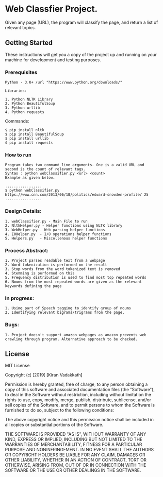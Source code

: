 # Web Classfier Project.
Given any page (URL), the program will classify the page, and return a list of relevant topics. 

## Getting Started

These instructions will get you a copy of the project up and running on your machine for development and testing purposes. 

### Prerequisites

	Python - 3.0+ /url "https://www.python.org/downloads/"
	
	Libraries:

	1. Python NLTK Library 
	2. Python BeautifulSoup	
	3. Python urllib	
	4. Python requests

Commands:

	$ pip install nltk
	$ pip install BeautifulSoup
	$ pip install urllib
	$ pip install requests


### How to run

	Program takes two command line arguments. One is a valid URL and second is the count of relevant tags.
	Syntax : python webClassifier.py <url> <count>
	Example as given below.
	
	.................
	$ python webClassifier.py https://www.cnn.com/2013/06/10/politics/edward-snowden-profile/ 25
	.................	


### Design Details:

	1. webClassifier.py - Main File to run
	2. NltkHelper.py - Helper functions using NLTK library
	3. WebHelper.py - Web parsing helper functions
	4. IOHelper.py	- I/O operations helper functions
	5. Helpers.py	- Miscellenous helper functions


### Process Abstract:

	1. Project parses readable text from a webpage
	2. Word tokenization is performed on the result
	3. Stop words from the word tokenized text is removed
	4. Stemming is performed on this
	5. Frequency distribution is used to find most top repeated words
	6. Nouns from the most repeated words are given as the relevant keywords defining the page


### In progress:

	1. Using part of Speech tagging to identify group of nouns
	2. Identifying relevant bigrams/trigrams from the page.


### Bugs:

	1. Project doesn't support amazon webpages as amazon prevents web crawling through program. Alternative approach to be checked.


## License
MIT License

Copyright (c) [2019] [Kiran Vadakkath]

Permission is hereby granted, free of charge, to any person obtaining a copy
of this software and associated documentation files (the "Software"), to deal
in the Software without restriction, including without limitation the rights
to use, copy, modify, merge, publish, distribute, sublicense, and/or sell
copies of the Software, and to permit persons to whom the Software is
furnished to do so, subject to the following conditions:

The above copyright notice and this permission notice shall be included in all
copies or substantial portions of the Software.

THE SOFTWARE IS PROVIDED "AS IS", WITHOUT WARRANTY OF ANY KIND, EXPRESS OR
IMPLIED, INCLUDING BUT NOT LIMITED TO THE WARRANTIES OF MERCHANTABILITY,
FITNESS FOR A PARTICULAR PURPOSE AND NONINFRINGEMENT. IN NO EVENT SHALL THE
AUTHORS OR COPYRIGHT HOLDERS BE LIABLE FOR ANY CLAIM, DAMAGES OR OTHER
LIABILITY, WHETHER IN AN ACTION OF CONTRACT, TORT OR OTHERWISE, ARISING FROM,
OUT OF OR IN CONNECTION WITH THE SOFTWARE OR THE USE OR OTHER DEALINGS IN THE
SOFTWARE.
